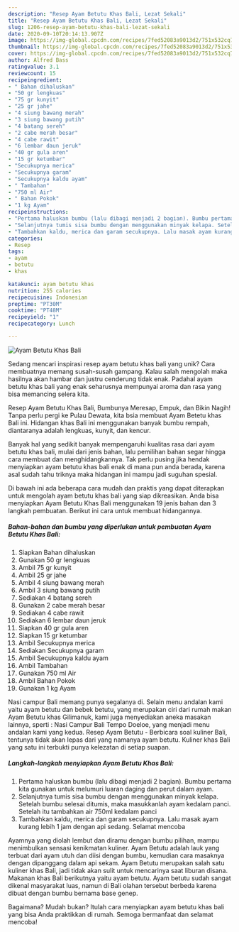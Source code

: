 ```yaml
---
description: "Resep Ayam Betutu Khas Bali, Lezat Sekali"
title: "Resep Ayam Betutu Khas Bali, Lezat Sekali"
slug: 1206-resep-ayam-betutu-khas-bali-lezat-sekali
date: 2020-09-10T20:14:13.907Z
image: https://img-global.cpcdn.com/recipes/7fed52083a9013d2/751x532cq70/ayam-betutu-khas-bali-foto-resep-utama.jpg
thumbnail: https://img-global.cpcdn.com/recipes/7fed52083a9013d2/751x532cq70/ayam-betutu-khas-bali-foto-resep-utama.jpg
cover: https://img-global.cpcdn.com/recipes/7fed52083a9013d2/751x532cq70/ayam-betutu-khas-bali-foto-resep-utama.jpg
author: Alfred Bass
ratingvalue: 3.1
reviewcount: 15
recipeingredient:
- " Bahan dihaluskan"
- "50 gr lengkuas"
- "75 gr kunyit"
- "25 gr jahe"
- "4 siung bawang merah"
- "3 siung bawang putih"
- "4 batang sereh"
- "2 cabe merah besar"
- "4 cabe rawit"
- "6 lembar daun jeruk"
- "40 gr gula aren"
- "15 gr ketumbar"
- "Secukupnya merica"
- "Secukupnya garam"
- "Secukupnya kaldu ayam"
- " Tambahan"
- "750 ml Air"
- " Bahan Pokok"
- "1 kg Ayam"
recipeinstructions:
- "Pertama haluskan bumbu (lalu dibagi menjadi 2 bagian). Bumbu pertama kita gunakan untuk melumuri luaran daging dan perut dalam ayam."
- "Selanjutnya tumis sisa bumbu dengan menggunakan minyak kelapa. Setelah bumbu selesai ditumis, maka masukkanlah ayam kedalam panci. Setelah itu tambahkan air 750ml kedalam panci"
- "Tambahkan kaldu, merica dan garam secukupnya. Lalu masak ayam kurang lebih 1 jam dengan api sedang. Selamat mencoba"
categories:
- Resep
tags:
- ayam
- betutu
- khas

katakunci: ayam betutu khas 
nutrition: 255 calories
recipecuisine: Indonesian
preptime: "PT30M"
cooktime: "PT48M"
recipeyield: "1"
recipecategory: Lunch

---
```



![Ayam Betutu Khas Bali](https://img-global.cpcdn.com/recipes/7fed52083a9013d2/751x532cq70/ayam-betutu-khas-bali-foto-resep-utama.jpg)

Sedang mencari inspirasi resep ayam betutu khas bali yang unik? Cara membuatnya memang susah-susah gampang. Kalau salah mengolah maka hasilnya akan hambar dan justru cenderung tidak enak. Padahal ayam betutu khas bali yang enak seharusnya mempunyai aroma dan rasa yang bisa memancing selera kita.

Resep Ayam Betutu Khas Bali, Bumbunya Meresap, Empuk, dan Bikin Nagih! Tanpa perlu pergi ke Pulau Dewata, kita bsia membuat Ayam Betetu khas Bali ini. Hidangan khas Bali ini menggunakan banyak bumbu rempah, diantaranya adalah lengkuas, kunyit, dan kencur.

Banyak hal yang sedikit banyak mempengaruhi kualitas rasa dari ayam betutu khas bali, mulai dari jenis bahan, lalu pemilihan bahan segar hingga cara membuat dan menghidangkannya. Tak perlu pusing jika hendak menyiapkan ayam betutu khas bali enak di mana pun anda berada, karena asal sudah tahu triknya maka hidangan ini mampu jadi suguhan spesial.


Di bawah ini ada beberapa cara mudah dan praktis yang dapat diterapkan untuk mengolah ayam betutu khas bali yang siap dikreasikan. Anda bisa menyiapkan Ayam Betutu Khas Bali menggunakan 19 jenis bahan dan 3 langkah pembuatan. Berikut ini cara untuk membuat hidangannya.

<!--inarticleads1-->

##### Bahan-bahan dan bumbu yang diperlukan untuk pembuatan Ayam Betutu Khas Bali:

1. Siapkan  Bahan dihaluskan
1. Gunakan 50 gr lengkuas
1. Ambil 75 gr kunyit
1. Ambil 25 gr jahe
1. Ambil 4 siung bawang merah
1. Ambil 3 siung bawang putih
1. Sediakan 4 batang sereh
1. Gunakan 2 cabe merah besar
1. Sediakan 4 cabe rawit
1. Sediakan 6 lembar daun jeruk
1. Siapkan 40 gr gula aren
1. Siapkan 15 gr ketumbar
1. Ambil Secukupnya merica
1. Sediakan Secukupnya garam
1. Ambil Secukupnya kaldu ayam
1. Ambil  Tambahan
1. Gunakan 750 ml Air
1. Ambil  Bahan Pokok
1. Gunakan 1 kg Ayam


Nasi campur Bali memang punya segalanya di. Selain menu andalan kami yaitu ayam betutu dan bebek betutu, yang merupakan ciri dari rumah makan Ayam Betutu khas Gilimanuk, kami juga menyediakan aneka masakan lainnya, sperti : Nasi Campur Bali Tempo Doeloe, yang menjadi menu andalan kami yang kedua. Resep Ayam Betutu - Berbicara soal kuliner Bali, tentunya tidak akan lepas dari yang namanya ayam betutu. Kuliner khas Bali yang satu ini terbukti punya kelezatan di setiap suapan. 

<!--inarticleads2-->

##### Langkah-langkah menyiapkan Ayam Betutu Khas Bali:

1. Pertama haluskan bumbu (lalu dibagi menjadi 2 bagian). Bumbu pertama kita gunakan untuk melumuri luaran daging dan perut dalam ayam.
1. Selanjutnya tumis sisa bumbu dengan menggunakan minyak kelapa. Setelah bumbu selesai ditumis, maka masukkanlah ayam kedalam panci. Setelah itu tambahkan air 750ml kedalam panci
1. Tambahkan kaldu, merica dan garam secukupnya. Lalu masak ayam kurang lebih 1 jam dengan api sedang. Selamat mencoba


Ayamnya yang diolah lembut dan diramu dengan bumbu pilihan, mampu menimbulkan sensasi kenikmatan kuliner. Ayam Betutu adalah lauk yang terbuat dari ayam utuh dan diisi dengan bumbu, kemudian cara masaknya dengan dipanggang dalam api sekam. Ayam Betutu merupakan salah satu kuliner khas Bali, jadi tidak akan sulit untuk mencarinya saat liburan disana. Makanan khas Bali berikutnya yaitu ayam betutu. Ayam betutu sudah sangat dikenal masyarakat luas, namun di Bali olahan tersebut berbeda karena dibuat dengan bumbu bernama base genep. 

Bagaimana? Mudah bukan? Itulah cara menyiapkan ayam betutu khas bali yang bisa Anda praktikkan di rumah. Semoga bermanfaat dan selamat mencoba!
